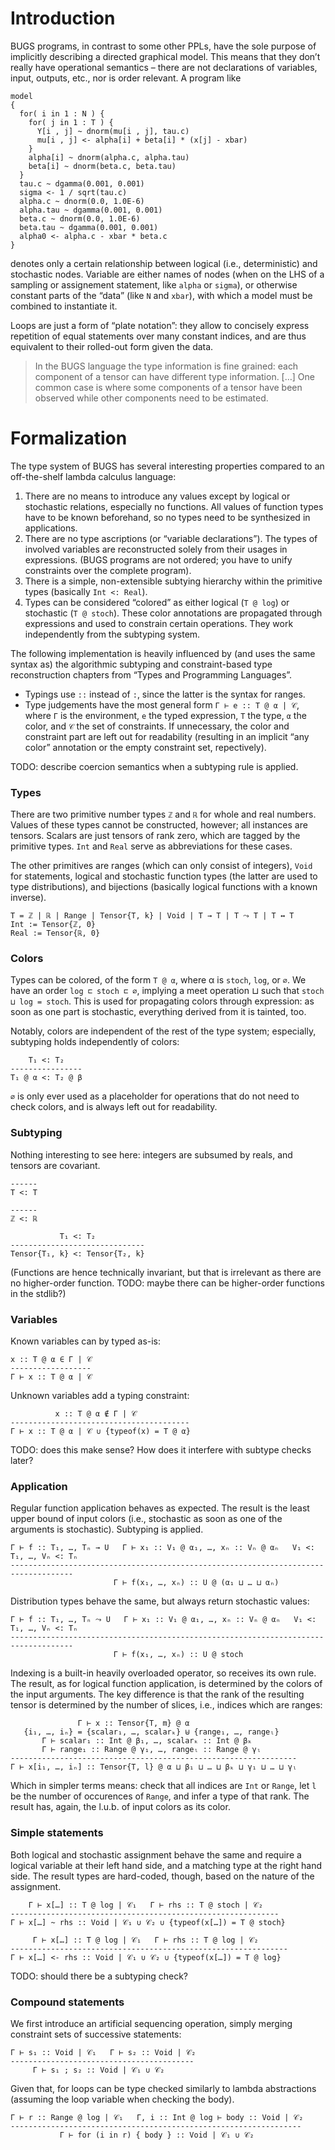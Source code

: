 # Introduction

BUGS programs, in contrast to some other PPLs, have the sole purpose of implicitly describing a
directed graphical model.  This means that they don’t really have operational semantics – there are
not declarations of variables, input, outputs, etc., nor is order relevant.  A program
like

```
model
{
  for( i in 1 : N ) {
    for( j in 1 : T ) {
      Y[i , j] ~ dnorm(mu[i , j], tau.c)
      mu[i , j] <- alpha[i] + beta[i] * (x[j] - xbar)
    }
    alpha[i] ~ dnorm(alpha.c, alpha.tau)
    beta[i] ~ dnorm(beta.c, beta.tau)
  }
  tau.c ~ dgamma(0.001, 0.001)
  sigma <- 1 / sqrt(tau.c)
  alpha.c ~ dnorm(0.0, 1.0E-6)
  alpha.tau ~ dgamma(0.001, 0.001)
  beta.c ~ dnorm(0.0, 1.0E-6)
  beta.tau ~ dgamma(0.001, 0.001)
  alpha0 <- alpha.c - xbar * beta.c
}
```

denotes only a certain relationship between logical (i.e., deterministic) and stochastic nodes.
Variable are either names of nodes (when on the LHS of a sampling or assignement statement, like
`alpha` or `sigma`), or otherwise constant parts of the “data” (like `N` and `xbar`), with which a
model must be combined to instantiate it.

Loops are just a form of “plate notation”: they allow to concisely express repetition of equal
statements over many constant indices, and are thus equivalent to their rolled-out form given the
data.

> In the BUGS language the type information is fine grained: each component of a tensor can have
> different type information. […] One common case is where some components of a tensor have
> been observed while other components need to be estimated.

# Formalization

The type system of BUGS has several interesting properties compared to an off-the-shelf lambda
calculus language:

1. There are no means to introduce any values except by logical or
   stochastic relations, especially no functions.  All values of function types have to be known
   beforehand, so no types need to be synthesized in applications.
2. There are no type ascriptions (or “variable declarations”).  The types of involved variables
   are reconstructed solely from their usages in expressions.  (BUGS programs are not ordered; 
   you have to unify constraints over the complete program).
3. There is a simple, non-extensible subtying hierarchy within the primitive types (basically `Int
   <: Real`).
4. Types can be considered “colored” as either logical (`T @ log`) or stochastic (`T @ stoch`).
   These color annotations are propagated through expressions and used to constrain certain
   operations.  They work independently from the subtyping system.
   
The following implementation is heavily influenced by (and uses the same syntax as) the 
algorithmic subtyping and constraint-based type reconstruction chapters from “Types 
and Programming Languages”.

- Typings use `::` instead of `:`, since the latter is the syntax for ranges.
- Type judgements have the most general form `Γ ⊢ e :: T @ α | 𝒞`, where `Γ` is the environment,
  `e` the typed expression, `T` the type, `α` the color, and `𝒞` the set of constraints.  If
  unnecessary, the color and constraint part are left out for readability (resulting in an
  implicit “any color” annotation or the empty constraint set, repectively).
  
TODO: describe coercion semantics when a subtyping rule is applied.

### Types

There are two primitive number types `ℤ` and `ℝ` for whole and real numbers.  Values of these types
cannot be constructed, however; all instances are tensors.  Scalars are just tensors of rank zero,
which are tagged by the primitive types.  `Int` and `Real` serve as abbreviations for these cases.

The other primitives are ranges (which can only consist
of integers), `Void` for statements, logical and stochastic function types (the latter
are used to type distributions), and bijections (basically logical functions with a known 
inverse).

```
T = ℤ | ℝ | Range | Tensor{T, k} | Void | T → T | T ⤳ T | T ↔ T
Int := Tensor{ℤ, 0}
Real := Tensor{ℝ, 0}
```

### Colors

Types can be colored, of the form `T @ α`, where α is `stoch`, `log`, or `∅`.  We have an order
`log ⊏ stoch ⊏ ∅`, implying a meet operation ⊔ such that `stoch ⊔ log = stoch`.  This is used for 
propagating colors through expression: as soon as one part is stochastic, everything derived
from it is tainted, too.

Notably, colors are independent of the rest of the type system; especially, subtyping holds 
independently of colors:

```
    T₁ <: T₂
----------------
T₁ @ α <: T₂ @ β
```

`∅` is only ever used as a placeholder for operations that do not need to check colors, and is 
always left out for readability.

### Subtyping

Nothing interesting to see here: integers are subsumed by reals, and tensors are covariant.

```
------
T <: T
```

```
------
ℤ <: ℝ
```

```
           T₁ <: T₂
------------------------------
Tensor{T₁, k} <: Tensor{T₂, k}
```

(Functions are hence technically invariant, but that is irrelevant as there are no higher-order
function.  TODO: maybe there can be higher-order functions in the stdlib?)

### Variables

Known variables can by typed as-is:

```
x :: T @ α ∈ Γ | 𝒞
------------------
Γ ⊢ x :: T @ α | 𝒞
```

Unknown variables add a typing constraint:

```
          x :: T @ α ∉ Γ | 𝒞
----------------------------------------
Γ ⊢ x :: T @ α | 𝒞 ∪ {typeof(x) = T @ α}
```

TODO: does this make sense? How does it interfere with subtype checks later?

### Application

Regular function application behaves as expected.  The result is the least upper bound of
input colors (i.e., stochastic as soon as one of the arguments is stochastic).  Subtyping
is applied.

```
Γ ⊢ f :: T₁, …, Tₙ → U   Γ ⊢ x₁ :: V₁ @ α₁, …, xₙ :: Vₙ @ αₙ   V₁ <: T₁, …, Vₙ <: Tₙ
------------------------------------------------------------------------------------
                       Γ ⊢ f(x₁, …, xₙ) :: U @ (α₁ ⊔ … ⊔ αₙ)
```

Distribution types behave the same, but always return stochastic values:

```
Γ ⊢ f :: T₁, …, Tₙ ⤳ U   Γ ⊢ x₁ :: V₁ @ α₁, …, xₙ :: Vₙ @ αₙ   V₁ <: T₁, …, Vₙ <: Tₙ
------------------------------------------------------------------------------------
                       Γ ⊢ f(x₁, …, xₙ) :: U @ stoch
```

Indexing is a built-in heavily overloaded operator, so receives its own rule.  The result, as 
for logical function application, is determined by the colors of the input arguments.  The key
difference is that the rank of the resulting tensor is determined by the number of slices, i.e.,
indices which are ranges:

```
               Γ ⊢ x :: Tensor{T, m} @ α
   {i₁, …, iₙ} = {scalar₁, …, scalarₖ} ⊎ {range₁, …, rangeₗ}
       Γ ⊢ scalar₁ :: Int @ β₁, …, scalarₖ :: Int @ βₖ
       Γ ⊢ range₁ :: Range @ γ₁, …, rangeₗ :: Range @ γₗ
----------------------------------------------------------------
Γ ⊢ x[i₁, …, iₙ] :: Tensor{T, l} @ α ⊔ β₁ ⊔ … ⊔ βₖ ⊔ γ₁ ⊔ … ⊔ γₗ
```

Which in simpler terms means: check that all indices are `Int` or `Range`, let `l` be the number
of occurences of `Range`, and infer a type of that rank.  The result has, again, the l.u.b. of 
input colors as its color.

### Simple statements

Both logical and stochastic assignment behave the same and require a logical variable
at their left hand side, and a matching type at the right hand side.  The result types
are hard-coded, though, based on the nature of the assignment.

```
    Γ ⊢ x[…] :: T @ log | 𝒞₁   Γ ⊢ rhs :: T @ stoch | 𝒞₂
------------------------------------------------------------
Γ ⊢ x[…] ~ rhs :: Void | 𝒞₁ ∪ 𝒞₂ ∪ {typeof(x[…]) = T @ stoch}
```

```
     Γ ⊢ x[…] :: T @ log | 𝒞₁   Γ ⊢ rhs :: T @ log | 𝒞₂
--------------------------------------------------------------
Γ ⊢ x[…] <- rhs :: Void | 𝒞₁ ∪ 𝒞₂ ∪ {typeof(x[…]) = T @ log}
```

TODO: should there be a subtyping check?

### Compound statements

We first introduce an artificial sequencing operation, simply merging constraint sets
of successive statements:

```
Γ ⊢ s₁ :: Void | 𝒞₁   Γ ⊢ s₂ :: Void | 𝒞₂
-----------------------------------------
     Γ ⊢ s₁ ; s₂ :: Void | 𝒞₁ ∪ 𝒞₂
```

Given that, for loops can be type checked similarly to lambda abstractions (assuming the
loop variable when checking the body).

```
Γ ⊢ r :: Range @ log | 𝒞₁   Γ, i :: Int @ log ⊢ body :: Void | 𝒞₂
-----------------------------------------------------------------
           Γ ⊢ for (i in r) { body } :: Void | 𝒞₁ ∪ 𝒞₂
```


